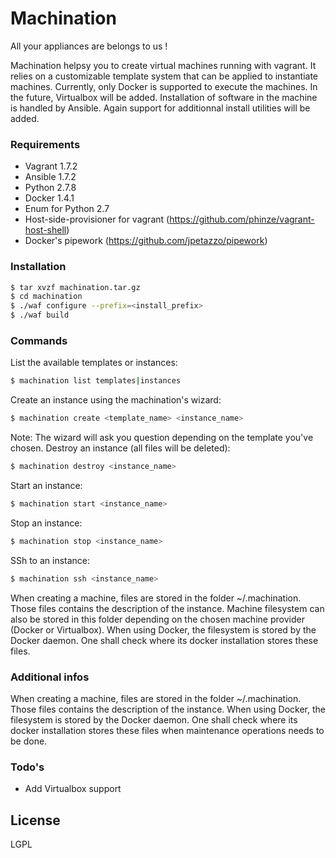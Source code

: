 # Machination
All your appliances are belongs to us !

Machination helpsy you to create virtual machines running with vagrant.
It relies on a customizable template system that can be applied to instantiate machines.
Currently, only Docker is supported to execute the machines. In the future, Virtualbox will be added.
Installation of software in the machine is handled by Ansible. Again support for additionnal install utilities will be added.

### Requirements
- Vagrant 1.7.2
- Ansible 1.7.2
- Python 2.7.8
- Docker 1.4.1
- Enum for Python 2.7
- Host-side-provisioner for vagrant (https://github.com/phinze/vagrant-host-shell)
- Docker's pipework (https://github.com/jpetazzo/pipework)

### Installation
```sh
$ tar xvzf machination.tar.gz
$ cd machination
$ ./waf configure --prefix=<install_prefix>
$ ./waf build
```
### Commands
List the available templates or instances:
```sh
$ machination list templates|instances
```
Create an instance using the machination's wizard:
```sh
$ machination create <template_name> <instance_name>
```
Note: The wizard will ask you question depending on the template you've chosen.
Destroy an instance (all files will be deleted):
```sh
$ machination destroy <instance_name>
```
Start an instance:
```sh
$ machination start <instance_name>
```
Stop an instance:
```sh
$ machination stop <instance_name>
```
SSh to an instance:
```sh
$ machination ssh <instance_name>
```

When creating a machine, files are stored in the folder ~/.machination. Those files contains the description of the instance. Machine filesystem can also be
stored in this folder depending on the chosen machine provider (Docker or Virtualbox).
When using Docker, the filesystem is stored by the Docker daemon. One shall check where its docker installation stores these files.

### Additional infos
When creating a machine, files are stored in the folder ~/.machination. Those files contains the description of the instance.
When using Docker, the filesystem is stored by the Docker daemon. One shall check where its docker installation stores these files when maintenance operations needs to be done.

### Todo's
 - Add Virtualbox support

License
----
LGPL